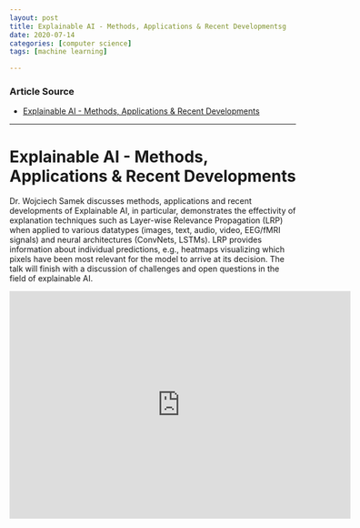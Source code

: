 ```yaml
---
layout: post
title: Explainable AI - Methods, Applications & Recent Developmentsg
date: 2020-07-14
categories: [computer science]
tags: [machine learning]

---
```


### Article Source
* [Explainable AI - Methods, Applications & Recent Developments](https://www.youtube.com/watch?v=AFC8yWzypss)

----


# Explainable AI - Methods, Applications & Recent Developments

Dr. Wojciech Samek discusses methods, applications and recent developments of Explainable AI, in particular, demonstrates the effectivity of explanation techniques such as Layer-wise Relevance Propagation (LRP) when applied to various datatypes (images, text, audio, video, EEG/fMRI signals) and neural architectures (ConvNets, LSTMs). LRP provides information about individual predictions, e.g., heatmaps visualizing which pixels have been most relevant for the model to arrive at its decision. The talk will finish with a discussion of challenges and open questions in the field of explainable AI.


<iframe width="600" height="400" src="https://www.youtube.com/embed/AFC8yWzypss" frameborder="0" allow="accelerometer; autoplay; encrypted-media; gyroscope; picture-in-picture" allowfullscreen></iframe>
